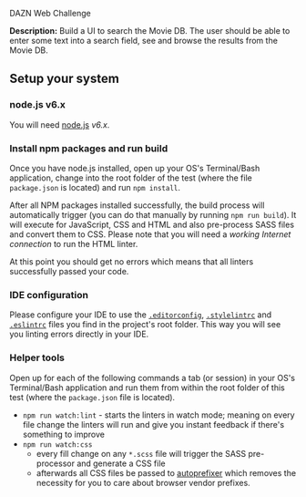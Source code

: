 DAZN Web Challenge

**Description:**
Build a UI to search the Movie DB.
The user should be able to enter some text into a search field, see and browse the results from the Movie DB.

## Setup your system

### node.js v6.x

You will need [node.js](https://nodejs.org) *v6.x*.

### Install npm packages and run build

Once you have node.js installed, open up your OS's Terminal/Bash application,  change into the root folder of the test (where the file `package.json` is located) and run `npm install`.

After all NPM packages installed successfully, the build process will automatically trigger (you can do that manually by running `npm run build`). It will execute for JavaScript, CSS and HTML and also pre-process SASS files and convert them to CSS. Please note that you will need a *working Internet connection* to run the HTML linter.

At this point you should get no errors which means that all linters successfully passed your code.

### IDE configuration

Please configure your IDE to use the [`.editorconfig`](http://editorconfig.org/#download), [`.stylelintrc`](https://github.com/stylelint/stylelint/blob/master/docs/user-guide/complementary-tools.md#editor-plugins) and [`.eslintrc`](http://eslint.org/docs/user-guide/integrations#editors) files you find in the project's root folder. This way you will see you linting errors directly in your IDE.

### Helper tools

Open up for each of the following commands a tab (or session) in your OS's Terminal/Bash application and run them from within the root folder of this test (where the `package.json` file is located).

* `npm run watch:lint` - starts the linters in watch mode; meaning on every file change the linters will run and give you instant feedback if there's something to improve
* `npm run watch:css`
    - every fill change on any `*.scss` file will trigger the SASS pre-processor and generate a CSS file
    - afterwards all CSS files be passed to [autoprefixer](https://github.com/postcss/autoprefixer) which removes the necessity for you to care about browser vendor prefixes.

    
